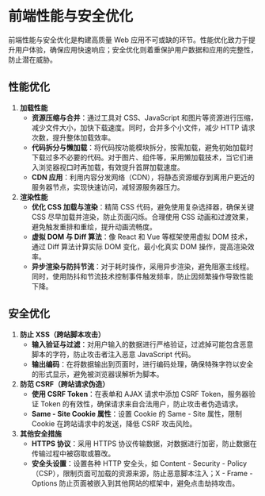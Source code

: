 # 前端性能与安全优化

前端性能与安全优化是构建高质量 Web 应用不可或缺的环节。性能优化致力于提升用户体验，确保应用快速响应；安全优化则着重保护用户数据和应用的完整性，防止潜在威胁。

## 性能优化

1. **加载性能**
   - **资源压缩与合并**：通过工具对 CSS、JavaScript 和图片等资源进行压缩，减少文件大小，加快下载速度。同时，合并多个小文件，减少 HTTP 请求次数，提升整体加载效率。
   - **代码拆分与懒加载**：将代码按功能模块拆分，按需加载，避免初始加载时下载过多不必要的代码。对于图片、组件等，采用懒加载技术，当它们进入浏览器视口时再加载，有效提升首屏加载速度。
   - **CDN 应用**：利用内容分发网络（CDN），将静态资源缓存到离用户更近的服务器节点，实现快速访问，减轻源服务器压力。
2. **渲染性能**
   - **优化 CSS 加载与渲染**：精简 CSS 代码，避免使用复杂选择器，确保关键 CSS 尽早加载并渲染，防止页面闪烁。合理使用 CSS 动画和过渡效果，避免触发重排和重绘，提升动画流畅度。
   - **虚拟 DOM 与 Diff 算法**：像 React 和 Vue 等框架使用虚拟 DOM 技术，通过 Diff 算法计算实际 DOM 变化，最小化真实 DOM 操作，提高渲染效率。
   - **异步渲染与防抖节流**：对于耗时操作，采用异步渲染，避免阻塞主线程。同时，使用防抖和节流技术控制事件触发频率，防止因频繁操作导致性能下降。

## 安全优化

1. **防止 XSS（跨站脚本攻击）**
   - **输入验证与过滤**：对用户输入的数据进行严格验证，过滤掉可能包含恶意脚本的字符，防止攻击者注入恶意 JavaScript 代码。
   - **输出编码**：在将数据输出到页面时，进行编码处理，确保特殊字符以安全的形式显示，避免被浏览器误解析为脚本。
2. **防范 CSRF（跨站请求伪造）**
   - **使用 CSRF Token**：在表单和 AJAX 请求中添加 CSRF Token，服务器验证 Token 的有效性，确保请求来自合法用户，防止攻击者伪造请求。
   - **Same - Site Cookie 属性**：设置 Cookie 的 Same - Site 属性，限制 Cookie 在跨站请求中的发送，降低 CSRF 攻击风险。
3. **其他安全措施**
   - **HTTPS 协议**：采用 HTTPS 协议传输数据，对数据进行加密，防止数据在传输过程中被窃取或篡改。
   - **安全头设置**：设置各种 HTTP 安全头，如 Content - Security - Policy（CSP），限制页面可加载的资源来源，防止恶意脚本注入；X - Frame - Options 防止页面被嵌入到其他网站的框架中，避免点击劫持攻击。
